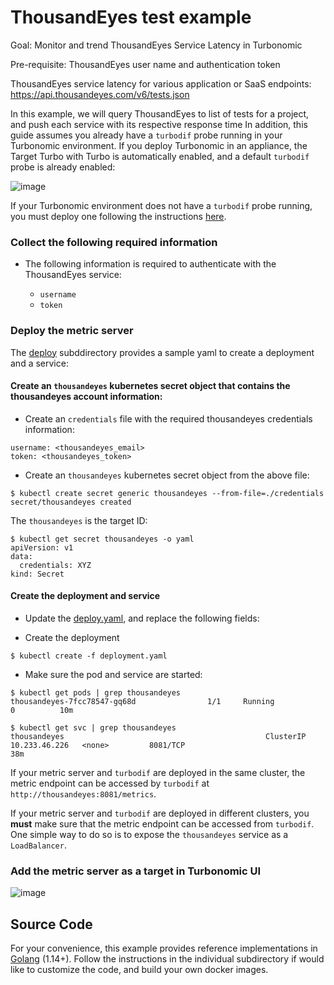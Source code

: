 # ThousandEyes test example
Goal: Monitor and trend ThousandEyes Service Latency in Turbonomic

Pre-requisite: ThousandEyes user name and authentication token

ThousandEyes service latency for various application or SaaS endpoints:
https://api.thousandeyes.com/v6/tests.json

In this example, we will query ThousandEyes to list of tests for a project, and push each service with its respective response time
In addition, this guide assumes you already have a `turbodif` probe running in your Turbonomic environment. If you deploy Turbonomic in an appliance, the Target Turbo with Turbo is automatically enabled, and a default `turbodif` probe is already enabled:

![image](https://user-images.githubusercontent.com/10012486/91324907-963b5880-e790-11ea-978a-e48ebecc2752.png)

If your Turbonomic environment does not have a `turbodif` probe running, you must deploy one following the instructions [here](https://github.com/turbonomic/data-ingestion-framework/tree/master/deploy).

### Collect the following required information
* The following information is required to authenticate with the ThousandEyes service:

  * `username`
  * `token`

### Deploy the metric server
The [deploy](https://github.com/turbonomic/data-ingestion-framework/tree/master/example/thousandeyes/deploy) subddirectory provides a sample yaml to create a deployment and a service:

#### Create an `thousandeyes` kubernetes secret object that contains the thousandeyes account information:
* Create an `credentials` file with the required thousandeyes credentials information:
```
username: <thousandeyes_email>
token: <thousandeyes_token>
```

* Create an `thousandeyes` kubernetes secret object from the above file:
```
$ kubectl create secret generic thousandeyes --from-file=./credentials
secret/thousandeyes created
```
The `thousandeyes` is the target ID:
```
$ kubectl get secret thousandeyes -o yaml
apiVersion: v1
data:
  credentials: XYZ
kind: Secret

```

#### Create the deployment and service
* Update the [deploy.yaml](https://github.com/turbonomic/data-ingestion-framework/tree/master/example/thousandeyes/deploy/deploy.yaml), and replace the following fields:

* Create the deployment
```
$ kubectl create -f deployment.yaml
```

* Make sure the pod and service are started:
```
$ kubectl get pods | grep thousandeyes
thousandeyes-7fcc78547-gq68d                1/1     Running            0          10m

$ kubectl get svc | grep thousandeyes
thousandeyes                                             ClusterIP      10.233.46.226   <none>         8081/TCP                                                     38m
```
If your metric server and `turbodif` are deployed in the same cluster, the metric endpoint can be accessed by `turbodif` at `http://thousandeyes:8081/metrics`.

If your metric server and `turbodif` are deployed in different clusters, you **must** make sure that the metric endpoint can be accessed from `turbodif`. One simple way to do so is to expose the `thousandeyes` service as a `LoadBalancer`.

### Add the metric server as a target in Turbonomic UI
![image](https://user-images.githubusercontent.com/10012486/89074115-c3d7e200-d349-11ea-9043-08d02cd1a5e7.png)

## Source Code
For your convenience, this example provides reference implementations in [Golang](https://github.com/turbonomic/data-ingestion-framework/tree/master/example/thousandeyes/golang) (1.14+). Follow the instructions in the individual subdirectory if would like to customize the code, and build your own docker images.
